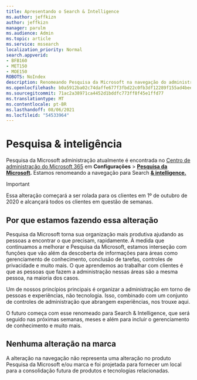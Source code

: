 ```yaml
---
title: Apresentando o Search & Intelligence
ms.author: jeffkizn
author: jeffkizn
manager: parulm
ms.audience: Admin
ms.topic: article
ms.service: mssearch
localization_priority: Normal
search.appverid:
- BFB160
- MET150
- MOE150
ROBOTS: NoIndex
description: Renomeando Pesquisa da Microsoft na navegação do administrador para o Search & intelligence
ms.openlocfilehash: b0a5912ba02c74daffe677f3fbd22c0fb3df12289f155ad4beef69484771fcf3
ms.sourcegitcommit: 71ac2a38971ca4452d1bddfc773ff8f45e1ffd77
ms.translationtype: MT
ms.contentlocale: pt-BR
ms.lasthandoff: 08/06/2021
ms.locfileid: "54533964"
---
```

# <a name="search--intelligence"></a>Pesquisa & inteligência

Pesquisa da Microsoft administração atualmente é encontrada no [Centro de administração do Microsoft 365](https://admin.microsoft.com) em **Configurações**  >  **[Pesquisa da Microsoft](https://admin.microsoft.com/Adminportal/Home#/MicrosoftSearch).** Estamos renomeando a navegação para Search **[& intelligence.](https://admin.microsoft.com/Adminportal/Home#/MicrosoftSearch)**

> [!Important]
> Essa alteração começará a ser rolada para os clientes em 1º de outubro de 2020 e alcançará todos os clientes em questão de semanas.

## <a name="why-we-are-making-this-change"></a>Por que estamos fazendo essa alteração

Pesquisa da Microsoft torna sua organização mais produtiva ajudando as pessoas a encontrar o que precisam, rapidamente. À medida que continuamos a melhorar e Pesquisa da Microsoft, estamos interseção com funções que vão além da descoberta de informações para áreas como gerenciamento de conhecimento, conclusão de tarefas, controles de privacidade e muito mais.
O que aprendemos ao trabalhar com clientes é que as pessoas que fazem a administração nessas áreas são a mesma pessoa, na maioria dos casos.

Um de nossos princípios principais é organizar a administração em torno de pessoas e experiências, não tecnologia. Isso, combinado com um conjunto de controles de administração que abrangem experiências, nos trouxe aqui.

O futuro começa com esse renomeado para Search & Intelligence, que será seguido nas próximas semanas, meses e além para incluir o gerenciamento de conhecimento e muito mais.

## <a name="no-change-in-the-brand"></a>Nenhuma alteração na marca

A alteração na navegação não representa uma alteração no produto Pesquisa da Microsoft e/ou marca e foi projetada para fornecer um local para a consolidação futura de produtos e tecnologias relacionadas.
